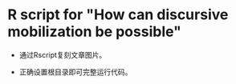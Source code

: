 # R script for "How can discursive mobilization be possible"

 -  通过Rscript复刻文章图片。

 -  正确设置根目录即可完整运行代码。
